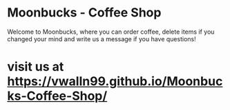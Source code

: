 # Moonbucks - Coffee Shop

Welcome to Moonbucks, where you can order coffee, delete items if you changed your mind
and write us a message if you have questions!

# visit us at https://vwalln99.github.io/Moonbucks-Coffee-Shop/
